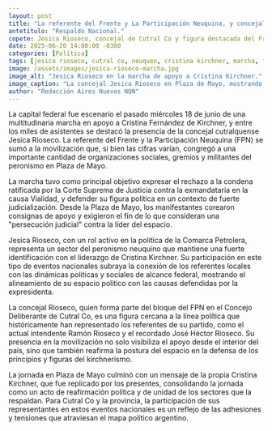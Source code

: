 ```yaml
---
layout: post
title: "La referente del Frente y La Participación Neuquina, y concejal de Cutral Co, Jesica Rioseco se sumó a la masiva marcha en apoyo a Cristina Kirchner."
antetitulo: "Respaldo Nacional."
copete: Jesica Rioseco, concejal de Cutral Co y figura destacada del Frente y la Participación Neuquina, estuvo presente el pasado miércoles 18 de junio en Buenos Aires en la multitudinaria movilización que respaldó a la expresidenta Cristina Fernández de Kirchner, congregando a miles de manifestantes en Plaza de Mayo.
date: 2025-06-20 14:00:00 -0300
categories: [Política]
tags: [jesica rioseco, cutral co, neuquen, cristina kirchner, marcha, frente y la participacion neuquina, politica neuquina]
image: /assets/images/jesica-rioseco-marcha.jpg
image_alt: "Jesica Rioseco en la marcha de apoyo a Cristina Kirchner."
image_caption: "La concejal Jesica Rioseco en Plaza de Mayo, mostrando su apoyo a la expresidenta."
author: "Redacción Aires Nuevos NQN"
---
```


La capital federal fue escenario el pasado miércoles 18 de junio de una multitudinaria marcha en apoyo a Cristina Fernández de Kirchner, y entre los miles de asistentes se destacó la presencia de la concejal cutralquense Jesica Rioseco. La referente del Frente y la Participación Neuquina (FPN) se sumó a la movilización que, si bien las cifras varían, congregó a una importante cantidad de organizaciones sociales, gremios y militantes del peronismo en Plaza de Mayo.

La marcha tuvo como principal objetivo expresar el rechazo a la condena ratificada por la Corte Suprema de Justicia contra la exmandataria en la causa Vialidad, y defender su figura política en un contexto de fuerte judicialización. Desde la Plaza de Mayo, los manifestantes corearon consignas de apoyo y exigieron el fin de lo que consideran una "persecución judicial" contra la líder del espacio.

Jesica Rioseco, con un rol activo en la política de la Comarca Petrolera, representa un sector del peronismo neuquino que mantiene una fuerte identificación con el liderazgo de Cristina Kirchner. Su participación en este tipo de eventos nacionales subraya la conexión de los referentes locales con las dinámicas políticas y sociales de alcance federal, mostrando el alineamiento de su espacio político con las causas defendidas por la expresidenta.

La concejal Rioseco, quien forma parte del bloque del FPN en el Concejo Deliberante de Cutral Co, es una figura cercana a la línea política que históricamente han representado los referentes de su partido, como el actual intendente Ramón Rioseco y el recordado José Héctor Rioseco. Su presencia en la movilización no solo visibiliza el apoyo desde el interior del país, sino que también reafirma la postura del espacio en la defensa de los principios y figuras del kirchnerismo.

La jornada en Plaza de Mayo culminó con un mensaje de la propia Cristina Kirchner, que fue replicado por los presentes, consolidando la jornada como un acto de reafirmación política y de unidad de los sectores que la respaldan. Para Cutral Co y la provincia, la participación de sus representantes en estos eventos nacionales es un reflejo de las adhesiones y tensiones que atraviesan el mapa político argentino.